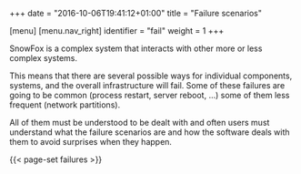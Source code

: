+++
date = "2016-10-06T19:41:12+01:00"
title = "Failure scenarios"

[menu]
  [menu.nav_right]
    identifier = "fail"
    weight = 1
+++

SnowFox is a complex system that interacts with other
more or less complex systems.

This means that there are several possible ways for individual
components, systems, and the overall infrastructure will fail.
Some of these failures are going to be common (process restart,
server reboot, ...) some of them less frequent (network partitions).

All of them must be understood to be dealt with and often users
must understand what the failure scenarios are and how the software
deals with them to avoid surprises when they happen.

{{< page-set failures >}}
